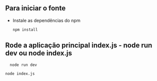 ## Para iniciar o fonte
- Instale as dependências do npm
   ```bash
  npm install
   ```
## Rode a aplicação principal index.js - node run dev ou node index.js
```bash
  node run dev
```

```bash
node index.js
```
